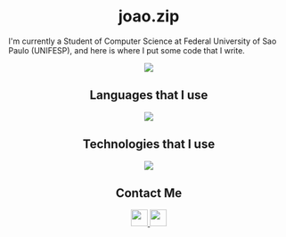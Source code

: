 <h1 align="center">joao.zip</h1>

I'm currently a Student of Computer Science at Federal University of Sao Paulo (UNIFESP), and here is where I put some code that I write.

<p align="center">
  <a href="https://github.com/anuraghazra/github-readme-stats">
    <img src="https://github-readme-stats.vercel.app/api?username=joao-zip&show_icons=true&theme=tokyonight" />
  </a>
</p>

## <div align="center">Languages that I use</div>
<p align="center">
  <a href="https://skillicons.dev">
    <img src="https://skillicons.dev/icons?i=c,cpp,py,js,ts,dart" />
  </a>
</p>

## <div align="center">Technologies that I use</div>
<p align="center">
  <a href="https://skillicons.dev">
    <img src="https://skillicons.dev/icons?i=astro,angular,flutter,nestjs,qt,postgres,docker,arch" />
  </a>
</p>

## <div align="center">Contact Me</div>
<div align="center">
  <a href="https://linkedin.com/in/joao-pedro-m-o/" target="_blank">
    <img src="https://img.shields.io/badge/LinkedIn-%230077B5.svg?logo=linkedin&logoColor=white" height="30">
  </a>
  <a href="mailto:oliveira.joao@unifesp.br" target="_blank">
    <img src="https://img.shields.io/badge/Gmail-D14836?style=flat&logo=gmail&logoColor=white" height="30">
  </a>
</div>
